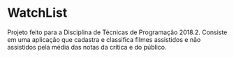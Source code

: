 # WatchList
Projeto feito para a Disciplina de Técnicas de Programação 2018.2. Consiste em uma aplicação que cadastra e classifica filmes assistidos e não assistidos pela média das notas da crítica e do público.
